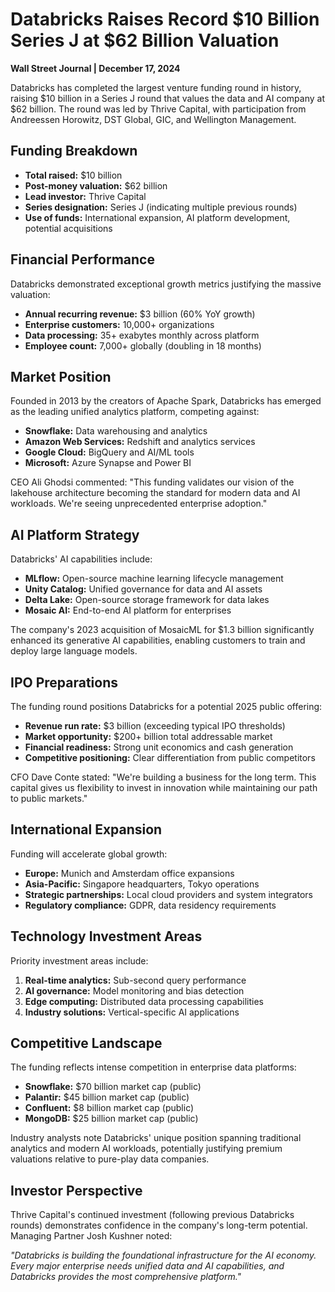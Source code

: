 # Databricks Raises Record $10 Billion Series J at $62 Billion Valuation

**Wall Street Journal | December 17, 2024**

Databricks has completed the largest venture funding round in history, raising $10 billion in a Series J round that values the data and AI company at $62 billion. The round was led by Thrive Capital, with participation from Andreessen Horowitz, DST Global, GIC, and Wellington Management.

## Funding Breakdown

- **Total raised:** $10 billion
- **Post-money valuation:** $62 billion
- **Lead investor:** Thrive Capital
- **Series designation:** Series J (indicating multiple previous rounds)
- **Use of funds:** International expansion, AI platform development, potential acquisitions

## Financial Performance

Databricks demonstrated exceptional growth metrics justifying the massive valuation:
- **Annual recurring revenue:** $3 billion (60% YoY growth)
- **Enterprise customers:** 10,000+ organizations
- **Data processing:** 35+ exabytes monthly across platform
- **Employee count:** 7,000+ globally (doubling in 18 months)

## Market Position

Founded in 2013 by the creators of Apache Spark, Databricks has emerged as the leading unified analytics platform, competing against:
- **Snowflake:** Data warehousing and analytics
- **Amazon Web Services:** Redshift and analytics services
- **Google Cloud:** BigQuery and AI/ML tools
- **Microsoft:** Azure Synapse and Power BI

CEO Ali Ghodsi commented: "This funding validates our vision of the lakehouse architecture becoming the standard for modern data and AI workloads. We're seeing unprecedented enterprise adoption."

## AI Platform Strategy

Databricks' AI capabilities include:
- **MLflow:** Open-source machine learning lifecycle management
- **Unity Catalog:** Unified governance for data and AI assets
- **Delta Lake:** Open-source storage framework for data lakes
- **Mosaic AI:** End-to-end AI platform for enterprises

The company's 2023 acquisition of MosaicML for $1.3 billion significantly enhanced its generative AI capabilities, enabling customers to train and deploy large language models.

## IPO Preparations

The funding round positions Databricks for a potential 2025 public offering:
- **Revenue run rate:** $3 billion (exceeding typical IPO thresholds)
- **Market opportunity:** $200+ billion total addressable market
- **Financial readiness:** Strong unit economics and cash generation
- **Competitive positioning:** Clear differentiation from public competitors

CFO Dave Conte stated: "We're building a business for the long term. This capital gives us flexibility to invest in innovation while maintaining our path to public markets."

## International Expansion

Funding will accelerate global growth:
- **Europe:** Munich and Amsterdam office expansions
- **Asia-Pacific:** Singapore headquarters, Tokyo operations
- **Strategic partnerships:** Local cloud providers and system integrators
- **Regulatory compliance:** GDPR, data residency requirements

## Technology Investment Areas

Priority investment areas include:
1. **Real-time analytics:** Sub-second query performance
2. **AI governance:** Model monitoring and bias detection
3. **Edge computing:** Distributed data processing capabilities
4. **Industry solutions:** Vertical-specific AI applications

## Competitive Landscape

The funding reflects intense competition in enterprise data platforms:
- **Snowflake:** $70 billion market cap (public)
- **Palantir:** $45 billion market cap (public)
- **Confluent:** $8 billion market cap (public)
- **MongoDB:** $25 billion market cap (public)

Industry analysts note Databricks' unique position spanning traditional analytics and modern AI workloads, potentially justifying premium valuations relative to pure-play data companies.

## Investor Perspective

Thrive Capital's continued investment (following previous Databricks rounds) demonstrates confidence in the company's long-term potential. Managing Partner Josh Kushner noted:

*"Databricks is building the foundational infrastructure for the AI economy. Every major enterprise needs unified data and AI capabilities, and Databricks provides the most comprehensive platform."*